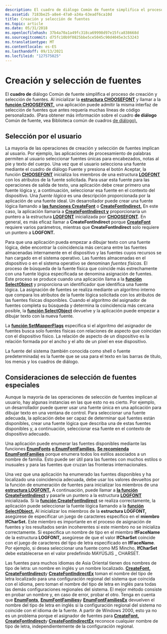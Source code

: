 ```yaml
---
description: El cuadro de diálogo Común de fuente simplifica el proceso de creación y selección de fuentes.
ms.assetid: 7183be25-a8e4-47a0-a34a-63eadf6ca10d
title: Creación y selección de fuentes
ms.topic: article
ms.date: 05/31/2018
ms.openlocfilehash: 37b4a70a1a49fc318ca69998d97e15fca838668d
ms.sourcegitcommit: d75fc10b9f0825bbe5ce5045c90d4045e3c53243
ms.translationtype: MT
ms.contentlocale: es-ES
ms.lasthandoff: 09/13/2021
ms.locfileid: "127575025"
---
```

# <a name="font-creation-and-selection"></a>Creación y selección de fuentes

El **cuadro de** diálogo Común de fuente simplifica el proceso de creación y selección de fuentes. Al inicializar la [**estructura CHOOSEFONT**](/windows/win32/api/commdlg/ns-commdlg-choosefonta) y llamar a la [**función CHOOSEFONT,**](/windows/win32/api/commdlg/ns-commdlg-choosefonta) una aplicación puede admitir la misma interfaz de selección de fuentes que antes requería muchas líneas de código personalizado. (Para obtener más información sobre el cuadro **de diálogo** Común de fuente, vea Biblioteca común de cuadros [de diálogo).](../dlgbox/common-dialog-box-library.md)

## <a name="selection-by-the-user"></a>Selección por el usuario

La mayoría de las operaciones de creación y selección de fuentes implican al usuario. Por ejemplo, las aplicaciones de procesamiento de palabras permiten al usuario seleccionar fuentes únicas para encabezados, notas al pie y texto del cuerpo. Una vez que el usuario  selecciona una fuente mediante  el cuadro de diálogo Fuente y presiona el botón Aceptar, la función [**CHOOSEFONT**](/windows/win32/api/commdlg/ns-commdlg-choosefonta) inicializa los miembros de una estructura [**LOGFONT**](/windows/win32/api/wingdi/ns-wingdi-logfonta) con los atributos de la fuente solicitada. Para usar esta fuente para las operaciones de salida de texto, una aplicación debe crear primero una fuente lógica y, a continuación, seleccionar esa fuente en el contexto del dispositivo. Una *fuente lógica* es una descripción proporcionada por la aplicación de una fuente ideal. Un desarrollador puede crear una fuente lógica llamando a [**las funciones CreateFont**](/windows/desktop/api/Wingdi/nf-wingdi-createfonta) o [**CreateFontIndirect.**](/windows/desktop/api/Wingdi/nf-wingdi-createfontindirecta) En este caso, la aplicación llamaría a [**CreateFontIndirect y**](/windows/win32/api/wingdi/nf-wingdi-createfontindirecta) proporcionaría un puntero a la estructura [**LOGFONT**](/windows/win32/api/wingdi/ns-wingdi-logfonta) inicializada por [**CHOOSEFONT**](/windows/win32/api/commdlg/ns-commdlg-choosefonta). En general, es más eficaz llamar a **CreateFontIndirect** porque [**CreateFont**](/windows/win32/api/wingdi/nf-wingdi-createfonta) requiere varios parámetros, mientras que **CreateFontIndirect** solo requiere un puntero a **LOGFONT.**

Para que una aplicación pueda empezar a dibujar texto con una fuente lógica, debe encontrar la coincidencia más cercana entre las fuentes almacenadas internamente en el dispositivo y las fuentes cuyos recursos se han cargado en el sistema operativo. Las fuentes almacenadas en el dispositivo o en el sistema operativo se denominan *fuentes físicas.* El proceso de búsqueda de la fuente física que coincide más estrechamente con una fuente lógica especificada se denomina asignación de fuentes. Este proceso se produce cuando una aplicación llama a la [**función SelectObject**](/windows/desktop/api/Wingdi/nf-wingdi-selectobject) y proporciona un identificador que identifica una fuente lógica. La asignación de fuentes se realiza mediante un algoritmo interno que compara los atributos de la fuente lógica solicitada con los atributos de las fuentes físicas disponibles. Cuando el algoritmo del asignador de fuentes completa su búsqueda y determina la coincidencia más cercana posible, la [**función SelectObject**](/windows/win32/api/wingdi/nf-wingdi-selectobject) devuelve y la aplicación puede empezar a dibujar texto con la nueva fuente.

La [**función SetMapperFlags**](/windows/desktop/api/Wingdi/nf-wingdi-setmapperflags) especifica si el algoritmo del asignador de fuentes busca solo fuentes físicas con relaciones de aspecto que coincidan con el dispositivo físico. La relación de aspecto de un dispositivo es la relación formada por el ancho y el alto de un píxel en ese dispositivo.

La fuente del sistema (también conocida como shell o fuente predeterminada) es la fuente que se usa para el texto en las barras de título, los menús y los cuadros de diálogo.

## <a name="special-font-selection-considerations"></a>Consideraciones de selección de fuentes especiales

Aunque la mayoría de las operaciones de selección de fuentes implican al usuario, hay algunas instancias en las que esto no es cierto. Por ejemplo, un desarrollador puede querer usar una fuente única en una aplicación para dibujar texto en una ventana de control. Para seleccionar una fuente adecuada, la aplicación debe ser capaz de determinar qué fuentes están disponibles, crear una fuente lógica que describa una de estas fuentes disponibles y, a continuación, seleccionar esa fuente en el contexto de dispositivo adecuado.

Una aplicación puede enumerar las fuentes disponibles mediante las funciones [**EnumFonts**](/windows/desktop/api/Wingdi/nf-wingdi-enumfontsa) [**o EnumFontFamilies.**](/windows/desktop/api/Wingdi/nf-wingdi-enumfontfamiliesa) [**Se recomienda EnumFontFamilies**](/windows/win32/api/wingdi/nf-wingdi-enumfontfamiliesa) porque enumera todos los estilos asociados a un nombre de familia. Esto puede ser útil para las fuentes con muchos estilos o inusuales y para las fuentes que cruzan las fronteras internacionales.

Una vez que una aplicación ha enumerado las fuentes disponibles y ha localizado una coincidencia adecuada, debe usar los valores devueltos por la función de enumeración de fuentes para inicializar los miembros de una [**estructura LOGFONT.**](/windows/win32/api/wingdi/ns-wingdi-logfonta) A continuación, puede llamar a [**la función CreateFontIndirect**](/windows/desktop/api/Wingdi/nf-wingdi-createfontindirecta) y pasarle un puntero a la estructura [**LOGFONT**](/windows/win32/api/wingdi/ns-wingdi-logfonta) inicializada. Si la [**función CreateFontIndirect**](/windows/win32/api/wingdi/nf-wingdi-createfontindirecta) se realiza correctamente, la aplicación puede seleccionar la fuente lógica llamando a la [**función SelectObject.**](/windows/desktop/api/Wingdi/nf-wingdi-selectobject) Al inicializar los miembros de la **estructura LOGFONT,** asegúrese de especificar un juego de caracteres específico en el **miembro lfCharSet.** Este miembro es importante en el proceso de asignación de fuentes y los resultados serán incoherentes si este miembro no se inicializa correctamente. Si especifica un nombre de tipo en el miembro **lfFaceName** de la estructura **LOGFONT,** asegúrese de que el valor **lfCharSet** coincide con el juego de caracteres del tipo de letra especificado en **lfFaceName**. Por ejemplo, si desea seleccionar una fuente como MS Mincho, **lfCharSet** debe establecerse en el valor predefinido MAYÚSJIS \_ CHARSET.

Las fuentes para muchos idiomas de Asia Oriental tienen dos nombres de tipo de letra: un nombre en inglés y un nombre localizado. [**CreateFont,**](/windows/desktop/api/Wingdi/nf-wingdi-createfonta) [**CreateFontIndirect**](/windows/desktop/api/Wingdi/nf-wingdi-createfontindirecta)y [**CreateFontIndirectEx**](/windows/desktop/api/Wingdi/nf-wingdi-createfontindirectexa) toman el nombre del tipo de letra localizado para una configuración regional del sistema que coincida con el idioma, pero toman el nombre del tipo de letra en inglés para todas las demás configuraciones regionales del sistema. El mejor método consiste en probar un nombre y, en caso de error, probar el otro. Tenga en cuenta que [**EnumFonts**](/windows/win32/api/wingdi/nf-wingdi-enumfontsa), [**EnumFontFamilies**](/windows/win32/api/wingdi/nf-wingdi-enumfontfamiliesa)y [**EnumFontFamiliesEx**](/windows/desktop/api/Wingdi/nf-wingdi-enumfontfamiliesexa) devuelven el nombre del tipo de letra en inglés si la configuración regional del sistema no coincide con el idioma de la fuente. A partir de Windows 2000, esto ya no es un problema porque el asignador de fuentes para [**CreateFont,**](/windows/win32/api/wingdi/nf-wingdi-createfonta) [**CreateFontIndirect**](/windows/win32/api/wingdi/nf-wingdi-createfontindirecta)y [**CreateFontIndirectEx**](/windows/win32/api/wingdi/nf-wingdi-createfontindirectexa) reconoce cualquier nombre de tipo de letra, independientemente de la configuración regional.

 

 
